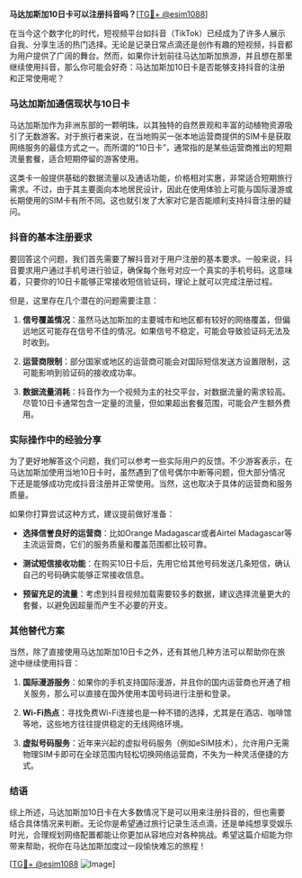 **马达加斯加10日卡可以注册抖音吗？**[[TG💪+ @esim1088](https://t.me/s/esim1088)]

在当今这个数字化的时代，短视频平台如抖音（TikTok）已经成为了许多人展示自我、分享生活的热门选择。无论是记录日常点滴还是创作有趣的短视频，抖音都为用户提供了广阔的舞台。然而，如果你计划前往马达加斯加旅游，并且想在那里继续使用抖音，那么你可能会好奇：马达加斯加10日卡是否能够支持抖音的注册和正常使用呢？

### 马达加斯加通信现状与10日卡

马达加斯加作为非洲东部的一颗明珠，以其独特的自然景观和丰富的动植物资源吸引了无数游客。对于旅行者来说，在当地购买一张本地运营商提供的SIM卡是获取网络服务的最佳方式之一。而所谓的“10日卡”，通常指的是某些运营商推出的短期流量套餐，适合短期停留的游客使用。

这类卡一般提供基础的数据流量以及通话功能，价格相对实惠，非常适合短期旅行需求。不过，由于其主要面向本地居民设计，因此在使用体验上可能与国际漫游或长期使用的SIM卡有所不同。这也就引发了大家对它是否能顺利支持抖音注册的疑问。

### 抖音的基本注册要求

要回答这个问题，我们首先需要了解抖音对于用户注册的基本要求。一般来说，抖音要求用户通过手机号进行验证，确保每个账号对应一个真实的手机号码。这意味着，只要你的10日卡能够正常接收短信验证码，理论上就可以完成注册过程。

但是，这里存在几个潜在的问题需要注意：

1. **信号覆盖情况**：虽然马达加斯加的主要城市和地区都有较好的网络覆盖，但偏远地区可能存在信号不佳的情况。如果信号不稳定，可能会导致验证码无法及时收到。
   
2. **运营商限制**：部分国家或地区的运营商可能会对国际短信发送方设置限制，这可能影响到验证码的接收成功率。

3. **数据流量消耗**：抖音作为一个视频为主的社交平台，对数据流量的需求较高。尽管10日卡通常包含一定量的流量，但如果超出套餐范围，可能会产生额外费用。

### 实际操作中的经验分享

为了更好地解答这个问题，我们可以参考一些实际用户的反馈。不少游客表示，在马达加斯加使用当地10日卡时，虽然遇到了信号偶尔中断等问题，但大部分情况下还是能够成功完成抖音注册并正常使用。当然，这也取决于具体的运营商和服务质量。

如果你打算尝试这种方式，建议提前做好准备：

- **选择信誉良好的运营商**：比如Orange Madagascar或者Airtel Madagascar等主流运营商，它们的服务质量和覆盖范围都比较可靠。
  
- **测试短信接收功能**：在购买10日卡后，先用它给其他号码发送几条短信，确认自己的号码确实能够正常接收信息。

- **预留充足的流量**：考虑到抖音视频加载需要较多的数据，建议选择流量更大的套餐，以避免因超量而产生不必要的开支。

### 其他替代方案

当然，除了直接使用马达加斯加10日卡之外，还有其他几种方法可以帮助你在旅途中继续使用抖音：

1. **国际漫游服务**：如果你的手机支持国际漫游，并且你的国内运营商也开通了相关服务，那么可以直接在国外使用本国号码进行注册和登录。

2. **Wi-Fi热点**：寻找免费Wi-Fi连接也是一种不错的选择，尤其是在酒店、咖啡馆等地，这些地方往往提供稳定的无线网络环境。

3. **虚拟号码服务**：近年来兴起的虚拟号码服务（例如eSIM技术），允许用户无需物理SIM卡即可在全球范围内轻松切换网络运营商，不失为一种灵活便捷的方式。

### 结语

综上所述，马达加斯加10日卡在大多数情况下是可以用来注册抖音的，但也需要结合具体情况来判断。无论你是希望通过旅行记录生活点滴，还是单纯想享受娱乐时光，合理规划网络配置都能让你更加从容地应对各种挑战。希望这篇介绍能为你带来帮助，祝你在马达加斯加度过一段愉快难忘的旅程！

[[TG💪+ @esim1088](https://t.me/s/esim1088) ![Image](https://i.postimg.cc/4NQfJmqS/Snipaste-2025-05-13-00-14-12.png)]